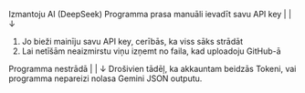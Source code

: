 Izmantoju AI (DeepSeek)
Programma prasa manuāli ievadīt savu API key 
       |
       |
       ↓
1. Jo bieži mainīju savu API key, cerībās, ka viss sāks strādāt
2. Lai netīšām neaizmirstu viņu izņemt no faila, kad uploadoju GitHub-ā

Programma nestrādā
       |
       |
       ↓
Drošivien tādēļ, ka akkauntam beidzās Tokeni, vai programma nepareizi nolasa Gemini JSON outputu.
